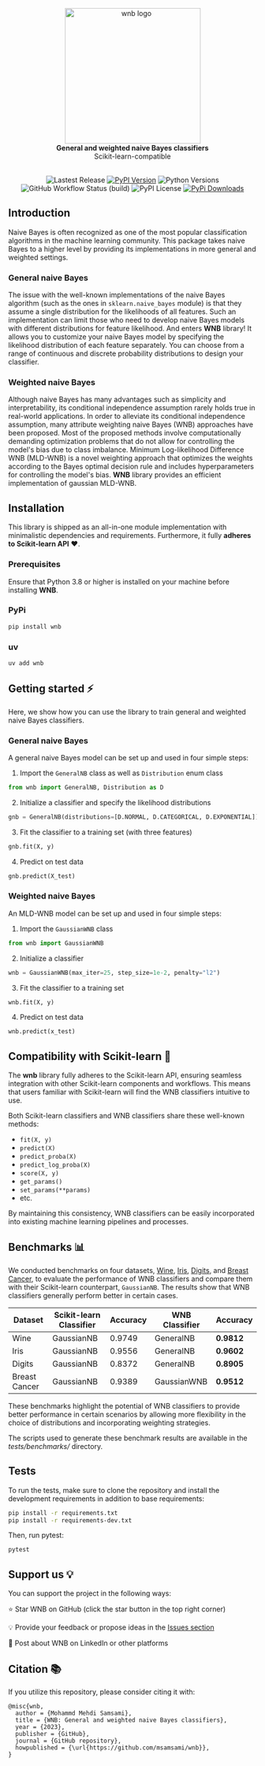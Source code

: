 <div align="center">
<img src="https://raw.githubusercontent.com/msamsami/wnb/main/docs/logo.png" alt="wnb logo" width="275" />
</div>

<div align="center"> <b>General and weighted naive Bayes classifiers</b> </div>
<div align="center">Scikit-learn-compatible</div> <br>

<div align="center">

![Lastest Release](https://img.shields.io/badge/release-v0.5.1-green)
[![PyPI Version](https://img.shields.io/pypi/v/wnb)](https://pypi.org/project/wnb/)
![Python Versions](https://img.shields.io/badge/python-3.8%20%7C%203.9%20%7C%203.10%20%7C%203.11%20%7C%203.12%20%7C%203.13-blue)<br>
![GitHub Workflow Status (build)](https://github.com/msamsami/wnb/actions/workflows/build.yml/badge.svg)
![PyPI License](https://img.shields.io/pypi/l/wnb)
[![PyPi Downloads](https://static.pepy.tech/badge/wnb)](https://pepy.tech/project/wnb)

</div>

## Introduction
Naive Bayes is often recognized as one of the most popular classification algorithms in the machine learning community. This package takes naive Bayes to a higher level by providing its implementations in more general and weighted settings.

### General naive Bayes
The issue with the well-known implementations of the naive Bayes algorithm (such as the ones in `sklearn.naive_bayes` module) is that they assume a single distribution for the likelihoods of all features. Such an implementation can limit those who need to develop naive Bayes models with different distributions for feature likelihood. And enters **WNB** library! It allows you to customize your naive Bayes model by specifying the likelihood distribution of each feature separately. You can choose from a range of continuous and discrete probability distributions to design your classifier.

### Weighted naive Bayes
Although naive Bayes has many advantages such as simplicity and interpretability, its conditional independence assumption rarely holds true in real-world applications. In order to alleviate its conditional independence assumption, many attribute weighting naive Bayes (WNB) approaches have been proposed. Most of the proposed methods involve computationally demanding optimization problems that do not allow for controlling the model's bias due to class imbalance. Minimum Log-likelihood Difference WNB (MLD-WNB) is a novel weighting approach that optimizes the weights according to the Bayes optimal decision rule and includes hyperparameters for controlling the model's bias. **WNB** library provides an efficient implementation of gaussian MLD-WNB.

## Installation
This library is shipped as an all-in-one module implementation with minimalistic dependencies and requirements. Furthermore, it fully **adheres to Scikit-learn API** ❤️.

### Prerequisites
Ensure that Python 3.8 or higher is installed on your machine before installing **WNB**.

### PyPi
```bash
pip install wnb
```

### uv
```bash
uv add wnb
```

## Getting started ⚡️
Here, we show how you can use the library to train general and weighted naive Bayes classifiers.

### General naive Bayes

A general naive Bayes model can be set up and used in four simple steps:

1. Import the `GeneralNB` class as well as `Distribution` enum class
```python
from wnb import GeneralNB, Distribution as D
```

2. Initialize a classifier and specify the likelihood distributions
```python
gnb = GeneralNB(distributions=[D.NORMAL, D.CATEGORICAL, D.EXPONENTIAL])
```

3. Fit the classifier to a training set (with three features)
```python
gnb.fit(X, y)
```

4. Predict on test data
```python
gnb.predict(X_test)
```

### Weighted naive Bayes

An MLD-WNB model can be set up and used in four simple steps:

1. Import the `GaussianWNB` class
```python
from wnb import GaussianWNB
```

2. Initialize a classifier
```python
wnb = GaussianWNB(max_iter=25, step_size=1e-2, penalty="l2")
```

3. Fit the classifier to a training set
```python
wnb.fit(X, y)
```

4. Predict on test data
```python
wnb.predict(x_test)
```

## Compatibility with Scikit-learn 🤝

The **wnb** library fully adheres to the Scikit-learn API, ensuring seamless integration with other Scikit-learn components and workflows. This means that users familiar with Scikit-learn will find the WNB classifiers intuitive to use.

Both Scikit-learn classifiers and WNB classifiers share these well-known methods:

- `fit(X, y)`
- `predict(X)`
- `predict_proba(X)`
- `predict_log_proba(X)`
- `score(X, y)`
- `get_params()`
- `set_params(**params)`
- etc.

By maintaining this consistency, WNB classifiers can be easily incorporated into existing machine learning pipelines and processes.

## Benchmarks 📊
We conducted benchmarks on four datasets, [Wine](https://scikit-learn.org/stable/datasets/toy_dataset.html#wine-recognition-dataset), [Iris](https://scikit-learn.org/stable/datasets/toy_dataset.html#iris-plants-dataset), [Digits](https://scikit-learn.org/stable/datasets/toy_dataset.html#optical-recognition-of-handwritten-digits-dataset), and [Breast Cancer](https://scikit-learn.org/stable/datasets/toy_dataset.html#breast-cancer-wisconsin-diagnostic-dataset), to evaluate the performance of WNB classifiers and compare them with their Scikit-learn counterpart, `GaussianNB`. The results show that WNB classifiers generally perform better in certain cases.

| Dataset          | Scikit-learn Classifier | Accuracy | WNB Classifier | Accuracy  |
|------------------|-------------------------|----------|----------------|-----------|
| Wine             | GaussianNB              | 0.9749    | GeneralNB      | **0.9812**     |
| Iris             | GaussianNB              | 0.9556    | GeneralNB      | **0.9602**     |
| Digits           | GaussianNB              | 0.8372    | GeneralNB      | **0.8905**     |
| Breast Cancer    | GaussianNB              | 0.9389    | GaussianWNB    | **0.9512**     |

These benchmarks highlight the potential of WNB classifiers to provide better performance in certain scenarios by allowing more flexibility in the choice of distributions and incorporating weighting strategies.

The scripts used to generate these benchmark results are available in the _tests/benchmarks/_ directory.

## Tests
To run the tests, make sure to clone the repository and install the development requirements in addition to base requirements:
```bash
pip install -r requirements.txt
pip install -r requirements-dev.txt
```

Then, run pytest:
```bash
pytest
```

## Support us 💡
You can support the project in the following ways:

⭐ Star WNB on GitHub (click the star button in the top right corner)

💡 Provide your feedback or propose ideas in the [Issues section](https://github.com/msamsami/wnb/issues)

📰 Post about WNB on LinkedIn or other platforms

## Citation 📚
If you utilize this repository, please consider citing it with:

```
@misc{wnb,
  author = {Mohammd Mehdi Samsami},
  title = {WNB: General and weighted naive Bayes classifiers},
  year = {2023},
  publisher = {GitHub},
  journal = {GitHub repository},
  howpublished = {\url{https://github.com/msamsami/wnb}},
}
```
